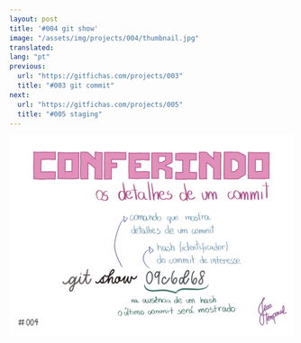 ```yaml
---
layout: post
title: '#004 git show'
image: "/assets/img/projects/004/thumbnail.jpg"
translated:
lang: "pt"
previous:
  url: "https://gitfichas.com/projects/003"
  title: "#003 git commit"
next:
  url: "https://gitfichas.com/projects/005"
  title: "#005 staging"
---
```


<img src="/assets/img/projects/004/full.jpg">
